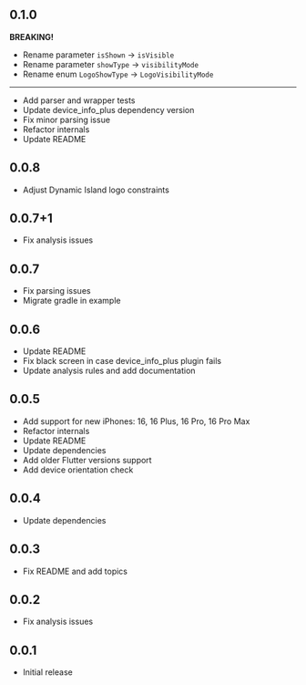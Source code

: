 ## 0.1.0

**BREAKING!**

* Rename parameter `isShown` → `isVisible`
* Rename parameter `showType` → `visibilityMode`
* Rename enum `LogoShowType` → `LogoVisibilityMode`

 ---

* Add parser and wrapper tests
* Update device_info_plus dependency version
* Fix minor parsing issue
* Refactor internals 
* Update README

## 0.0.8

* Adjust Dynamic Island logo constraints

## 0.0.7+1

* Fix analysis issues

## 0.0.7

* Fix parsing issues
* Migrate gradle in example

## 0.0.6

* Update README
* Fix black screen in case device_info_plus plugin fails
* Update analysis rules and add documentation

## 0.0.5

* Add support for new iPhones: 16, 16 Plus, 16 Pro, 16 Pro Max
* Refactor internals
* Update README
* Update dependencies
* Add older Flutter versions support
* Add device orientation check

## 0.0.4

* Update dependencies

## 0.0.3

* Fix README and add topics

## 0.0.2

* Fix analysis issues

## 0.0.1

* Initial release